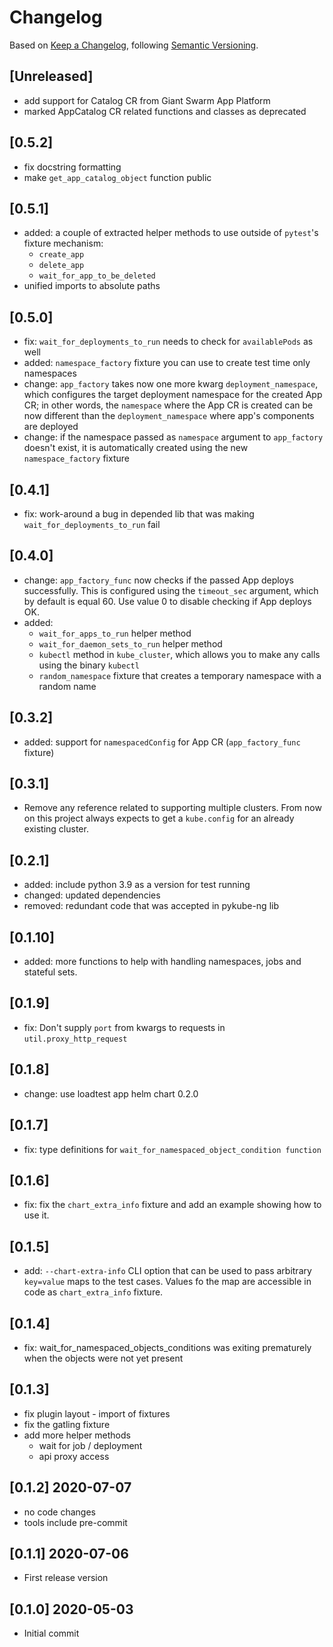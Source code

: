 # Changelog

Based on [Keep a Changelog](https://keepachangelog.com/en/1.0.0/), following [Semantic Versioning](https://semver.org/spec/v2.0.0.html).


## [Unreleased]

- add support for Catalog CR from Giant Swarm App Platform
- marked AppCatalog CR related functions and classes as deprecated

## [0.5.2]

- fix docstring formatting
- make `get_app_catalog_object` function public

## [0.5.1]

- added: a couple of extracted helper methods to use outside of `pytest`'s fixture mechanism:
  - `create_app`
  - `delete_app`
  - `wait_for_app_to_be_deleted`
- unified imports to absolute paths

## [0.5.0]

- fix: `wait_for_deployments_to_run` needs to check for `availablePods` as well
- added: `namespace_factory` fixture you can use to create test time only namespaces
- change: `app_factory` takes now one more kwarg `deployment_namespace`, which configures
  the target deployment namespace for the created App CR; in other words, the `namespace` where the App
  CR is created can be now different than the `deployment_namespace` where app's components are deployed
- change: if the namespace passed as `namespace` argument to `app_factory` doesn't exist, it is automatically
  created using the new `namespace_factory` fixture

## [0.4.1]

- fix: work-around a bug in depended lib that was making `wait_for_deployments_to_run` fail

## [0.4.0]

- change: `app_factory_func` now checks if the passed App deploys successfully. This is configured using
  the `timeout_sec` argument, which by default is equal 60. Use value 0 to disable checking if App deploys OK.
- added:
  - `wait_for_apps_to_run` helper method
  - `wait_for_daemon_sets_to_run` helper method
  - `kubectl` method in `kube_cluster`, which allows you to make any calls using the binary `kubectl`
  - `random_namespace` fixture that creates a temporary namespace with a random name

## [0.3.2]

- added: support for `namespacedConfig` for App CR (`app_factory_func` fixture)

## [0.3.1]

- Remove any reference related to supporting multiple clusters. From now on this project always expects to get
  a `kube.config` for an already existing cluster.

## [0.2.1]
- added: include python 3.9 as a version for test running
- changed: updated dependencies
- removed: redundant code that was accepted in pykube-ng lib

## [0.1.10]
- added: more functions to help with handling namespaces, jobs and stateful sets.

## [0.1.9]
- fix: Don't supply `port` from kwargs to requests in `util.proxy_http_request`

## [0.1.8]
- change: use loadtest app helm chart 0.2.0

## [0.1.7]
- fix: type definitions for `wait_for_namespaced_object_condition function`

## [0.1.6]
- fix: fix the `chart_extra_info` fixture and add an example showing how to use it.

## [0.1.5]
- add: `--chart-extra-info` CLI option that can be used to pass arbitrary `key=value` maps to the test cases.
  Values fo the map are accessible in code as `chart_extra_info` fixture.

## [0.1.4]
- fix: wait_for_namespaced_objects_conditions was exiting prematurely when the objects were not yet present

## [0.1.3]
- fix plugin layout - import of fixtures
- fix the gatling fixture
- add more helper methods
  - wait for job / deployment
  - api proxy access

## [0.1.2] 2020-07-07
- no code changes
- tools include pre-commit

## [0.1.1] 2020-07-06
- First release version

## [0.1.0] 2020-05-03
- Initial commit
